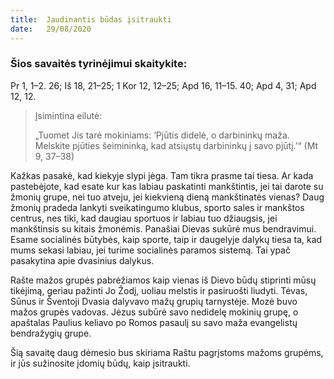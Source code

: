 ```yaml
---
title:  Jaudinantis būdas įsitraukti
date:   29/08/2020
---
```


### Šios savaitės tyrinėjimui skaitykite:
Pr 1, 1–2. 26; Iš 18, 21–25; 1 Kor 12, 12–25; Apd 16, 11–15. 40; Apd 4, 31; Apd 12, 12.

> <p>Įsimintina eilutė:</p>
>  „Tuomet Jis tarė mokiniams: ‘Pjūtis didelė, o darbininkų maža. Melskite pjūties šeimininką, kad atsiųstų darbininkų į savo pjūtį.ʼ“ (Mt 9, 37–38)

Kažkas pasakė, kad kiekyje slypi jėga. Tam tikra prasme tai tiesa. Ar kada pastebėjote, kad esate kur kas labiau paskatinti mankštintis, jei tai darote su žmonių grupe, nei tuo atveju, jei kiekvieną dieną mankštinatės vienas? Daug žmonių pradeda lankyti sveikatingumo klubus, sporto sales ir mankštos centrus, nes tiki, kad daugiau sportuos ir labiau tuo džiaugsis, jei mankštinsis su kitais žmonėmis. Panašiai Dievas sukūrė mus bendravimui. Esame socialinės būtybės, kaip sporte, taip ir daugelyje dalykų tiesa ta, kad mums sekasi labiau, jei turime socialinės paramos sistemą. Tai ypač pasakytina apie dvasinius dalykus.

Rašte mažos grupės pabrėžiamos kaip vienas iš Dievo būdų stiprinti mūsų tikėjimą, geriau pažinti Jo Žodį, uoliau melstis ir pasiruošti liudyti. Tėvas, Sūnus ir Šventoji Dvasia dalyvavo mažų grupių tarnystėje. Mozė buvo mažos grupės vadovas. Jėzus subūrė savo nedidelę mokinių grupę, o apaštalas Paulius keliavo po Romos pasaulį su savo maža evangelistų bendražygių grupe.

Šią savaitę daug dėmesio bus skiriama Raštu pagrįstoms mažoms grupėms, ir jūs sužinosite įdomių būdų, kaip įsitraukti.
